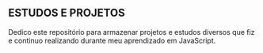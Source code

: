## ESTUDOS E PROJETOS

Dedico este repositório para armazenar projetos e estudos diversos que fiz e continuo realizando durante meu aprendizado em JavaScript.